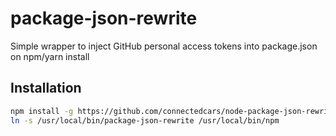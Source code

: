 # package-json-rewrite

Simple wrapper to inject GitHub personal access tokens into package.json on npm/yarn install

## Installation

``` bash
npm install -g https://github.com/connectedcars/node-package-json-rewrite
ln -s /usr/local/bin/package-json-rewrite /usr/local/bin/npm
```
